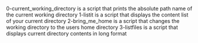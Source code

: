0-current_working_directory is a script that prints the absolute path name of the current working directory
1-listit is a script that displays the content list of your current directory
2-bring_me_home is a script that changes the working directory to the users home directory
3-listfiles is a script that displays current directory contents in long format
